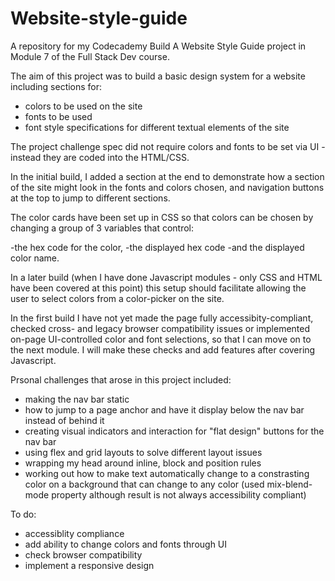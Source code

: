 # Website-style-guide
A repository for my Codecademy Build A Website Style Guide project in Module 7 of the Full Stack Dev course. 

The aim of this project was to build a basic design system for a website including sections for:

- colors to be used on the site
- fonts to be used
- font style specifications for different textual elements of the site

The project challenge spec did not require colors and fonts to be set via UI - instead they are coded into the HTML/CSS.

In the initial build, I added a section at the end to demonstrate how a section of the site might look in the fonts and colors chosen, and navigation buttons at the top to jump to different sections.

The color cards have been set up in CSS so that colors can be chosen by changing a group of 3 variables that control:

-the hex code for the color, 
-the displayed hex code 
-and the displayed color name. 

In a later build (when I have done Javascript modules - only CSS and HTML have been covered at this point) this setup should facilitate allowing the user to select colors from a color-picker on the site.

In the first build I have not yet made the page fully accessibity-compliant, checked cross- and legacy browser compatibility issues or implemented on-page UI-controlled color and font selections, so that I can move on to the next module. I will make these checks and add features after covering Javascript.

Prsonal challenges that arose in this project included:

- making the nav bar static
- how to jump to a page anchor and have it display below the nav bar instead of behind it
- creating visual indicators and interaction for "flat design" buttons for the nav bar
- using flex and grid layouts to solve different layout issues
- wrapping my head around inline, block and position rules
- working out how to make text automatically change to a constrasting color on a background that can change to any color (used mix-blend-mode property although result is not always accessibility compliant)

To do:

- accessiblity compliance
- add ability to change colors and fonts through UI
- check browser compatibility
- implement a responsive design
